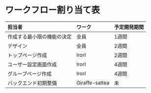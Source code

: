 # ワークフロー割り当て表
|担当者|ワーク|予定開発期間|
|:----|:----|:----|
|作成する最小限の機能の決定|全員|1週間|
|デザイン|全員|2週間|
|トップページ作成|IrorI|2週間|
|ユーザー設定画面作成|IrorI|4週間|
|グループページ作成|IrorI|4週間|
|バックエンド初期整備|Giraffe-saltea|未|